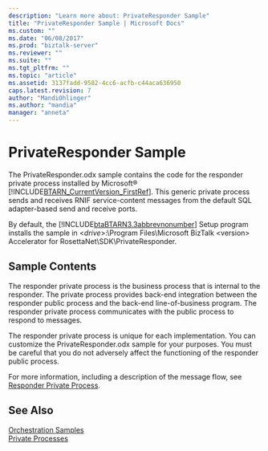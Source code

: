 ```yaml
---
description: "Learn more about: PrivateResponder Sample"
title: "PrivateResponder Sample | Microsoft Docs"
ms.custom: ""
ms.date: "06/08/2017"
ms.prod: "biztalk-server"
ms.reviewer: ""
ms.suite: ""
ms.tgt_pltfrm: ""
ms.topic: "article"
ms.assetid: 3137fadd-9582-4cc6-acfb-c44aca636950
caps.latest.revision: 7
author: "MandiOhlinger"
ms.author: "mandia"
manager: "anneta"
---
```

# PrivateResponder Sample
The PrivateResponder.odx sample contains the code for the responder private process installed by Microsoft® [!INCLUDE[BTARN_CurrentVersion_FirstRef](../../includes/btarn-currentversion-firstref-md.md)]. This generic private process sends and receives RNIF service-content messages from the default SQL adapter-based send and receive ports.  
  
 By default, the [!INCLUDE[btaBTARN3.3abbrevnonumber](../../includes/btabtarn3-3abbrevnonumber-md.md)] Setup program installs the sample in \<*drive*>:\Program Files\\Microsoft  BizTalk \<version> Accelerator for RosettaNet\SDK\PrivateResponder.  
  
## Sample Contents  
 The responder private process is the business process that is internal to the responder. The private process provides back-end integration between the responder public process and the back-end line-of-business program. The responder private process communicates with the public process to respond to messages.  
  
 The responder private process is unique for each implementation. You can customize the PrivateResponder.odx sample for your purposes. You must be careful that you do not adversely affect the functioning of the responder public process.  
  
 For more information, including a description of the message flow, see [Responder Private Process](../../adapters-and-accelerators/accelerator-rosettanet/responder-private-process.md).  
  
## See Also  
 [Orchestration Samples](../../adapters-and-accelerators/accelerator-rosettanet/orchestration-samples.md)   
 [Private Processes](../../adapters-and-accelerators/accelerator-rosettanet/private-processes.md)
